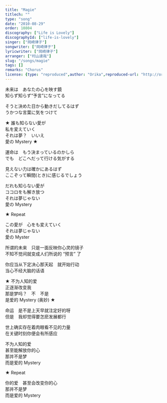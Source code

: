 ```yaml
---
title: "Magie"
titlech: ""
type: "song"
date: "2010-08-29"
order: 10804
discography: ["Life is Lovely"]
discographyId: ["life-is-lovely"]
singer: ["岡崎律子"]
songwriter: ["岡崎律子"]
lyricwriter: ["岡崎律子"]
arranger: ["村山達哉"]
slug: "/songs/magie"
tags: []
remarks: "Chorus"
license: {type: "reproduced",author: "Orika",reproduced-url: "http://orikamushi.myweb.hinet.net/",reproduced-website: "織歌蟲網站"}
---
```


未来は　あなたの心を映す鏡   
知らず知らず“予言”になってる   
  
そうと決めた日から動きだしてるはず   
うかつな言葉に気をつけて   
  
★ 誰も知らない愛が   
私を変えていく   
それは夢？　いいえ   
愛の Mystery ★  
  
運命は　もう決まっているのかしら   
でも　どこへだって行ける気がする   
  
見えない力は確かにあるはず   
ここぞって瞬間(とき)に感じるでしょう   
  
だれも知らない愛が   
ココロをも解き放つ   
それは夢じゃない   
愛の Mystery   
  
★ Repeat   
  
この愛が　心をも変えていく   
それは夢じゃない   
愛の Myster  

<!-- 翻译 -->

所谓的未来　只是一面反映你心灵的镜子  
不知不觉间就变成人们所说的 “预言” 了   
  
你应当从下定决心那天起　就开始行动  
当心不经大脑的话语  
  
★ 不为人知的爱  
正逐渐改变我  
那是梦吗？　不　不是  
是爱的 Mystery (奥妙) ★  
  
命运　是不是上天早就注定好的呀  
但是　我却觉得要怎麽发展都行  
  
世上确实存在着肉眼看不见的力量  
在关键时刻你便会有所感应  
  
不为人知的爱  
甚至能解放你的心  
那并不是梦  
而是爱的 Mystery  
  
★ Repeat   
  
你的爱　甚至会改变你的心  
那并不是梦  
而是爱的 Mystery
